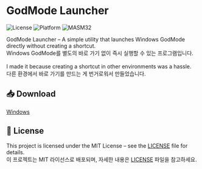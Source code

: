 # GodMode Launcher

![License](https://img.shields.io/badge/License-MIT-blue.svg)
![Platform](https://img.shields.io/badge/Windows-Vista%2B-green)
![MASM32](https://img.shields.io/badge/Made%20with-MASM32-orange)

GodMode Launcher – A simple utility that launches Windows GodMode directly without creating a shortcut.
<br>
Windows GodMode를 별도의 바로 가기 없이 즉시 실행할 수 있는 프로그램입니다.
<br>
<br>
I made it because creating a shortcut in other environments was a hassle.
<br>
다른 환경에서 바로 가기를 만드는 게 번거로워서 만들었습니다.
<br>
## 📥 Download
[Windows](https://github.com/0x2019/GodModeLauncher/releases)

## 📄 License
This project is licensed under the MIT License – see the [LICENSE](LICENSE) file for details.  
이 프로젝트는 MIT 라이선스로 배포되며, 자세한 내용은 [LICENSE](LICENSE) 파일을 참고하세요.

